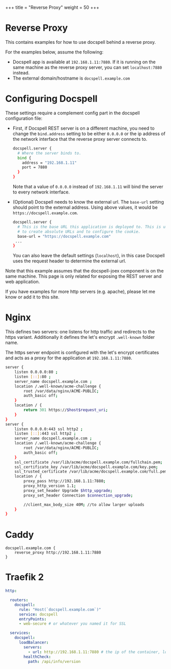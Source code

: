 +++
title = "Reverse Proxy"
weight = 50
+++

# Reverse Proxy

This contains examples for how to use docspell behind a reverse proxy.

For the examples below, assume the following:

- Docspell app is available at `192.168.1.11:7880`. If it is running
  on the same machine as the reverse proxy server, you can set
  `localhost:7880` instead.
- The external domain/hostname is `docspell.example.com`

# Configuring Docspell

These settings require a complement config part in the docspell
configuration file:

- First, if Docspell REST server is on a different machine, you need
  to change the `bind.address` setting to be either `0.0.0.0` or the
  ip address of the network interface that the reverse proxy server
  connects to.

  ``` bash
  docspell.server {
    # Where the server binds to.
    bind {
      address = "192.168.1.11"
      port = 7880
    }
  }
  ```
  Note that a value of `0.0.0.0` instead of `192.168.1.11` will bind
  the server to every network interface.
- (Optional) Docspell needs to know the external url. The `base-url`
  setting should point to the external address. Using above values, it
  would be `https://docspell.example.com`.

  ``` bash
  docspell.server {
    # This is the base URL this application is deployed to. This is used
    # to create absolute URLs and to configure the cookie.
    base-url = "https://docspell.example.com"
   ...
  }
  ```

  You can also leave the default settings (`localhost`), in this case
  Docspell uses the request header to determine the external url.

Note that this example assumes that the docspell-joex component is on
the same machine. This page is only related for exposing the REST
server and web application.

If you have examples for more http servers (e.g. apache), please let
me know or add it to this site.

# Nginx

This defines two servers: one listens for http traffic and redirects
to the https variant. Additionally it defines the let's encrypt
`.well-known` folder name.

The https server endpoint is configured with the let's encrypt
certificates and acts as a proxy for the application at
`192.168.1.11:7880`.

``` bash
server {
    listen 0.0.0.0:80 ;
    listen [::]:80 ;
    server_name docspell.example.com ;
    location /.well-known/acme-challenge {
        root /var/data/nginx/ACME-PUBLIC;
        auth_basic off;
    }
    location / {
        return 301 https://$host$request_uri;
    }
}
server {
    listen 0.0.0.0:443 ssl http2 ;
    listen [::]:443 ssl http2 ;
    server_name docspell.example.com ;
    location /.well-known/acme-challenge {
        root /var/data/nginx/ACME-PUBLIC;
        auth_basic off;
    }
    ssl_certificate /var/lib/acme/docspell.example.com/fullchain.pem;
    ssl_certificate_key /var/lib/acme/docspell.example.com/key.pem;
    ssl_trusted_certificate /var/lib/acme/docspell.example.com/full.pem;
    location / {
        proxy_pass http://192.168.1.11:7880;
        proxy_http_version 1.1;
        proxy_set_header Upgrade $http_upgrade;
        proxy_set_header Connection $connection_upgrade;

        //client_max_body_size 40M; //to allow larger uploads
    }
}
```

# Caddy

```
docspell.example.com {
    reverse_proxy http://192.168.1.11:7880
}
```


# Traefik 2

```yaml
http:

  routers:
    docspell:
      rule: "Host(`docspell.example.com`)"
      service: docspell
      entryPoints:
      - web-secure # or whatever you named it for SSL

  services:
    docspell:
      loadBalancer:
        servers:
          - url: http://192.168.1.11:7880 # the ip of the container, localhost if you use docker port mapping
        healthCheck:
          path: /api/info/version
```
